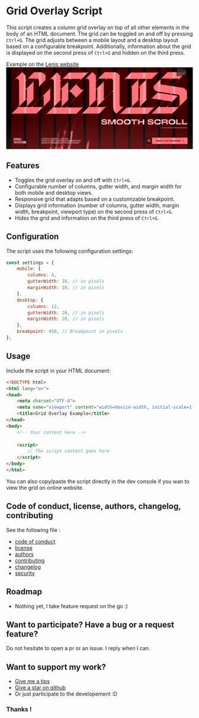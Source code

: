 # Grid Overlay Script

This script creates a column grid overlay on top of all other elements in the body of an HTML document. The grid can be toggled on and off by pressing `Ctrl+G`. The grid adjusts between a mobile layout and a desktop layout based on a configurable breakpoint. Additionally, information about the grid is displayed on the second press of `Ctrl+G` and hidden on the third press.

Example on the [Lenis website](https://lenis.darkroom.engineering/)
![Example of the usage of the grid script on the Lenis website](2024-06-11_13-25.png)

## Features

- Toggles the grid overlay on and off with `Ctrl+G`.
- Configurable number of columns, gutter width, and margin width for both mobile and desktop views.
- Responsive grid that adapts based on a customizable breakpoint.
- Displays grid information (number of columns, gutter width, margin width, breakpoint, viewport type) on the second press of `Ctrl+G`.
- Hides the grid and information on the third press of `Ctrl+G`.

## Configuration

The script uses the following configuration settings:

```javascript
const settings = {
    mobile: {
        columns: 4,
        gutterWidth: 10, // in pixels
        marginWidth: 10, // in pixels
    },
    desktop: {
        columns: 12,
        gutterWidth: 20, // in pixels
        marginWidth: 20, // in pixels
    },
    breakpoint: 450, // Breakpoint in pixels
};
```

## Usage

Include the script in your HTML document:

```html
<!DOCTYPE html>
<html lang="en">
<head>
    <meta charset="UTF-8">
    <meta name="viewport" content="width=device-width, initial-scale=1.0">
    <title>Grid Overlay Example</title>
</head>
<body>
    <!-- Your content here -->

    <script>
        // The script content goes here
    </script>
</body>
</html>
```
You can also copy/paste the script directly in the dev console if you wan to view the grid on online website.

## Code of conduct, license, authors, changelog, contributing

See the following file :
- [code of conduct](CODE_OF_CONDUCT.md)
- [license](LICENSE)
- [authors](AUTHORS)
- [contributing](CONTRIBUTING.md)
- [changelog](CHANGELOG)
- [security](SECURITY.md)

## Roadmap

- Nothing yet, I take feature request on the go :)

## Want to participate? Have a bug or a request feature?

Do not hesitate to open a pr or an issue. I reply when I can.

## Want to support my work?

- [Give me a tips](https://ko-fi.com/a2n00)
- [Give a star on github](https://github.com/bouteillerAlan/grid)
- Or just participate to the developement :D

### Thanks !
